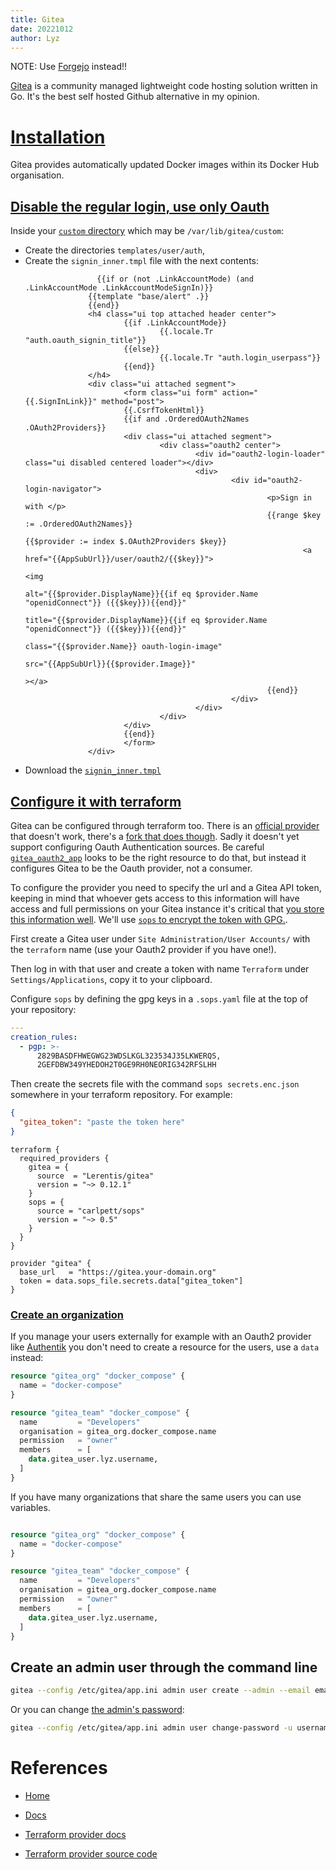 ```yaml
---
title: Gitea
date: 20221012
author: Lyz
---
```


NOTE: Use [Forgejo](forgejo.md) instead!!


[Gitea](https://gitea.io/en-us/) is a community managed lightweight code hosting
solution written in Go. It's the best self hosted Github alternative in my
opinion.

# [Installation](https://docs.gitea.io/en-us/install-with-docker-rootless/)

Gitea provides automatically updated Docker images within its Docker Hub
organisation.

## [Disable the regular login, use only Oauth](https://discourse.gitea.io/t/solved-removing-default-login-interface/2740/2)

Inside your [`custom` directory](https://docs.gitea.io/en-us/customizing-gitea/) which may be `/var/lib/gitea/custom`:

* Create the directories `templates/user/auth`, 
* Create the `signin_inner.tmpl` file with the next contents:
  ```jinja2
                  {{if or (not .LinkAccountMode) (and .LinkAccountMode .LinkAccountModeSignIn)}}
                {{template "base/alert" .}}
                {{end}}
                <h4 class="ui top attached header center">
                        {{if .LinkAccountMode}}
                                {{.locale.Tr "auth.oauth_signin_title"}}
                        {{else}}
                                {{.locale.Tr "auth.login_userpass"}}
                        {{end}}
                </h4>
                <div class="ui attached segment">
                        <form class="ui form" action="{{.SignInLink}}" method="post">
                        {{.CsrfTokenHtml}}
                        {{if and .OrderedOAuth2Names .OAuth2Providers}}
                        <div class="ui attached segment">
                                <div class="oauth2 center">
                                        <div id="oauth2-login-loader" class="ui disabled centered loader"></div>
                                        <div>
                                                <div id="oauth2-login-navigator">
                                                        <p>Sign in with </p>
                                                        {{range $key := .OrderedOAuth2Names}}
                                                                {{$provider := index $.OAuth2Providers $key}}
                                                                <a href="{{AppSubUrl}}/user/oauth2/{{$key}}">
                                                                        <img
                                                                                alt="{{$provider.DisplayName}}{{if eq $provider.Name "openidConnect"}} ({{$key}}){{end}}"
                                                                                title="{{$provider.DisplayName}}{{if eq $provider.Name "openidConnect"}} ({{$key}}){{end}}"
                                                                                class="{{$provider.Name}} oauth-login-image"
                                                                                src="{{AppSubUrl}}{{$provider.Image}}"
                                                                        ></a>
                                                        {{end}}
                                                </div>
                                        </div>
                                </div>
                        </div>
                        {{end}}
                        </form>
                </div>
  ```
* Download the [`signin_inner.tmpl`](https://raw.githubusercontent.com/go-gitea/gitea/main/templates/user/auth/signin_inner.tmpl)
 
## [Configure it with terraform](https://registry.terraform.io/providers/Lerentis/gitea/latest/docs)

Gitea can be configured through terraform too. There is an [official provider](https://gitea.com/gitea/terraform-provider-gitea/src/branch/main) that doesn't work, there's a [fork that does though](https://registry.terraform.io/providers/Lerentis/gitea/latest/docs). Sadly it doesn't yet support configuring Oauth Authentication sources. Be careful [`gitea_oauth2_app`](https://registry.terraform.io/providers/Lerentis/gitea/latest/docs/resources/oauth2_app) looks to be the right resource to do that, but instead it configures Gitea to be the Oauth provider, not a consumer.

To configure the provider you need to specify the url and a Gitea API token, keeping in mind that whoever gets access to this information will have access and full permissions on your Gitea instance it's critical that [you store this information well](terraform.md#sensitive-information). We'll use [`sops` to encrypt the token with GPG.](#sensitive-information-in-the-terraform-source-code).

First create a Gitea user under `Site Administration/User Accounts/` with the `terraform` name (use your Oauth2 provider if you have one!).

Then log in with that user and create a token with name `Terraform` under `Settings/Applications`, copy it to your clipboard.

Configure `sops` by defining the gpg keys in a `.sops.yaml` file at the top of your repository:

```yaml
---
creation_rules:
  - pgp: >-
      2829BASDFHWEGWG23WDSLKGL323534J35LKWERQS,
      2GEFDBW349YHEDOH2T0GE9RH0NEORIG342RFSLHH
```

Then create the secrets file with the command `sops secrets.enc.json` somewhere in your terraform repository. For example:

```json
{
  "gitea_token": "paste the token here"
}
```

```hcl
terraform {
  required_providers {
    gitea = {
      source  = "Lerentis/gitea"
      version = "~> 0.12.1"
    }
    sops = {
      source = "carlpett/sops"
      version = "~> 0.5"
    }
  }
}

provider "gitea" {
  base_url   = "https://gitea.your-domain.org"
  token = data.sops_file.secrets.data["gitea_token"]
}
```

### [Create an organization](https://registry.terraform.io/providers/Lerentis/gitea/latest/docs/resources/team)

If you manage your users externally for example with an Oauth2 provider like [Authentik](authentik.md) you don't need to create a resource for the users, use a `data` instead:

```terraform
resource "gitea_org" "docker_compose" {
  name = "docker-compose"
}

resource "gitea_team" "docker_compose" {
  name         = "Developers"
  organisation = gitea_org.docker_compose.name
  permission   = "owner"
  members      = [
    data.gitea_user.lyz.username,
  ]
}
```

If you have many organizations that share the same users you can use variables.

```terraform

resource "gitea_org" "docker_compose" {
  name = "docker-compose"
}

resource "gitea_team" "docker_compose" {
  name         = "Developers"
  organisation = gitea_org.docker_compose.name
  permission   = "owner"
  members      = [
    data.gitea_user.lyz.username,
  ]
}
```

## Create an admin user through the command line

```bash
gitea --config /etc/gitea/app.ini admin user create --admin --email email --username user_name --password password
```

Or you can change [the admin's password](https://discourse.gitea.io/t/how-to-change-gitea-admin-password-from-the-command-terminal-line/1930):

```bash
gitea --config /etc/gitea/app.ini admin user change-password -u username -p password
```

# References

* [Home](https://gitea.io/en-us/)
* [Docs](https://docs.gitea.io/en-us/)

* [Terraform provider docs](https://registry.terraform.io/providers/Lerentis/gitea/latest/docs)
* [Terraform provider source code](https://github.com/Lerentis/terraform-provider-gitea)
